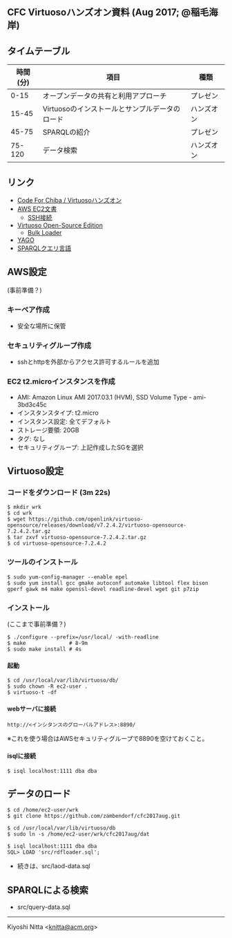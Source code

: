 ## CFC Virtuosoハンズオン資料 (Aug 2017; @稲毛海岸) ##

## タイムテーブル ##

| 時間(分) | 項目 | 種類 |
|-|-|-|
|  0-15  | オープンデータの共有と利用アプローチ | プレゼン |
| 15-45  | Virtuosoのインストールとサンプルデータのロード | ハンズオン |
| 45-75  | SPARQLの紹介 | プレゼン |
| 75-120 | データ検索 | ハンズオン |

## リンク ##
* [Code For Chiba / Virtuosoハンズオン](http://www.wherevent.com/detail/Code-for-Chiba-%E3%82%AA%E3%83%BC%E3%83%97%E3%83%B3%E3%83%87%E3%83%BC%E3%82%BF%E3%82%92%E6%B5%81%E9%80%9A%E3%81%95%E3%81%9B%E3%82%8B%E3%81%AB%E3%81%AF%EF%BC%9F-Virtuoso-%E3%83%8F%E3%83%B3%E3%82%BA%E3%82%AA%E3%83%B3)
* [AWS EC2文書](https://aws.amazon.com/jp/documentation/ec2/)
    * [SSH接続](http://docs.aws.amazon.com/ja_jp/AWSEC2/latest/UserGuide/AccessingInstancesLinux.html)
* [Virtuoso Open-Source Edition](http://vos.openlinksw.com/owiki/wiki/VOS/)
    * [Bulk Loader](http://vos.openlinksw.com/owiki/wiki/VOS/VirtBulkRDFLoader)
* [YAGO](http://www.mpi-inf.mpg.de/departments/databases-and-information-systems/research/yago-naga/yago/)
* [SPARQLクエリ言語](http://www.asahi-net.or.jp/~ax2s-kmtn/internet/rdf/REC-sparql11-query-20130321.html)

## AWS設定 ##
(事前準備？)

### キーペア作成
* 安全な場所に保管
### セキュリティグループ作成
* sshとhttpを外部からアクセス許可するルールを追加
### EC2 t2.microインスタンスを作成
* AMI: Amazon Linux AMI 2017.03.1 (HVM), SSD Volume Type - ami-3bd3c45c
* インスタンスタイプ: t2.micro
* インスタンス設定: 全てデフォルト
* ストレージ要領: 20GB
* タグ: なし
* セキュリティグループ: 上記作成したSGを選択

## Virtuoso設定 ##
### コードをダウンロード (3m 22s) ###

    $ mkdir wrk
    $ cd wrk
    $ wget https://github.com/openlink/virtuoso-opensource/releases/download/v7.2.4.2/virtuoso-opensource-7.2.4.2.tar.gz
    $ tar zxvf virtuoso-opensource-7.2.4.2.tar.gz
    $ cd virtuoso-opensource-7.2.4.2

### ツールのインストール ###

    $ sudo yum-config-manager --enable epel
    $ sudo yum install gcc gmake autoconf automake libtool flex bison gperf gawk m4 make openssl-devel readline-devel wget git p7zip

### インストール ###
(ここまで事前準備？)

    $ ./configure --prefix=/usr/local/ -with-readline
    $ make              # 8-9m
    $ sudo make install # 4s

#### 起動 ####

    $ cd /usr/local/var/lib/virtuoso/db/
    $ sudo chown -R ec2-user .
    $ virtuoso-t -df

#### webサーバに接続 ####

    http://<インシタンスのグローバルアドレス>:8890/

※これを使う場合はAWSセキュリティグループで8890を空けておくこと。

#### isqlに接続 ####

    $ isql localhost:1111 dba dba

## データのロード ##

	$ cd /home/ec2-user/wrk
    $ git clone https://github.com/zambendorf/cfc2017aug.git

    $ cd /usr/local/var/lib/virtuoso/db
    $ sudo ln -s /home/ec2-user/wrk/cfc2017aug/dat

    $ isql localhost:1111 dba dba
    SQL> LOAD 'src/rdfloader.sql';

* 続きは、src/laod-data.sql

## SPARQLによる検索 ##

* src/query-data.sql

----
Kiyoshi Nitta <<knitta@acm.org>>

